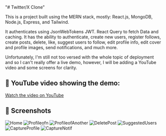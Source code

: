 "# Twitter/X Clone"

This is a project built using the MERN stack, mostly: React.js, MongoDB, Node.js, Express, and Tailwind.

It authenticates using JsonWebTokens JWT. React Query to fetch Data and caching.
It has the ability to authenticate, create new users, register follows, create posts, delete, like, suggest users to follow, edit profile info, edit cover and profile images, send notifications, and much more.

Unfortunately, I'm still not too versed with the whole topic of deployment and so I can't really offer a live demo, however, I will be adding a YouTube video and some screens for clarity.

## 🎥 YouTube video showing the demo:

<a href="https://www.youtube.com/watch?v=K_7-dIgpqYw" target="_blank" rel="noopener noreferrer">Watch the video on YouTube</a>

## 📸 Screenshots
![Home](https://github.com/user-attachments/assets/ccf889a3-84e3-4e98-be5a-4bebb4c131b8)
![Profileofn](https://github.com/user-attachments/assets/abe486cf-44b2-448e-99ff-950e674de130)
![ProfileofAnother](https://github.com/user-attachments/assets/a644927b-01e0-4dac-a46e-d06e40a74612)
![DeletePost](https://github.com/user-attachments/assets/746e3bce-272e-4948-824c-817a455cf7e5)
![SuggestedUsers](https://github.com/user-attachments/assets/42ae5ed1-4970-4c6a-944d-2c4d3f0337c0)
![CaptureProfile](https://github.com/user-attachments/assets/14164ce6-8d66-43e2-87e8-53631f9cede3)
![CaptureNotif](https://github.com/user-attachments/assets/cbd902ef-b199-4b18-8e31-10ac992e1c35)
